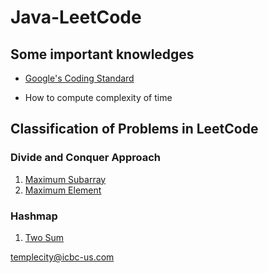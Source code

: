 # Java-LeetCode
## Some important knowledges

+ [Google's Coding Standard](https://google.github.io/styleguide/javaguide.html)

+ How to compute complexity of time

## Classification of Problems in LeetCode

### Divide and Conquer Approach

1. [Maximum Subarray](https://github.com/mingzheruan/Java-LeetCode/blob/master/The%20Record%20of%20My%20problem%20Journey/Maximum%20Subarray.md)
2. [Maximum Element](https://github.com/mingzheruan/Java-LeetCode/blob/master/The%20Record%20of%20My%20problem%20Journey/Majority%20Element.md)

### Hashmap

1. [Two Sum](https://github.com/mingzheruan/Java-LeetCode/blob/master/The%20Record%20of%20My%20problem%20Journey/Two%20Sum.md)

templecity@icbc-us.com

